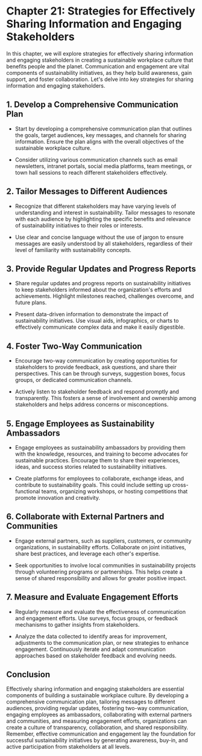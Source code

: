 Chapter 21: Strategies for Effectively Sharing Information and Engaging Stakeholders
====================================================================================

In this chapter, we will explore strategies for effectively sharing information and engaging stakeholders in creating a sustainable workplace culture that benefits people and the planet. Communication and engagement are vital components of sustainability initiatives, as they help build awareness, gain support, and foster collaboration. Let's delve into key strategies for sharing information and engaging stakeholders.

**1. Develop a Comprehensive Communication Plan**
-------------------------------------------------

* Start by developing a comprehensive communication plan that outlines the goals, target audiences, key messages, and channels for sharing information. Ensure the plan aligns with the overall objectives of the sustainable workplace culture.

* Consider utilizing various communication channels such as email newsletters, intranet portals, social media platforms, team meetings, or town hall sessions to reach different stakeholders effectively.

**2. Tailor Messages to Different Audiences**
---------------------------------------------

* Recognize that different stakeholders may have varying levels of understanding and interest in sustainability. Tailor messages to resonate with each audience by highlighting the specific benefits and relevance of sustainability initiatives to their roles or interests.

* Use clear and concise language without the use of jargon to ensure messages are easily understood by all stakeholders, regardless of their level of familiarity with sustainability concepts.

**3. Provide Regular Updates and Progress Reports**
---------------------------------------------------

* Share regular updates and progress reports on sustainability initiatives to keep stakeholders informed about the organization's efforts and achievements. Highlight milestones reached, challenges overcome, and future plans.

* Present data-driven information to demonstrate the impact of sustainability initiatives. Use visual aids, infographics, or charts to effectively communicate complex data and make it easily digestible.

**4. Foster Two-Way Communication**
-----------------------------------

* Encourage two-way communication by creating opportunities for stakeholders to provide feedback, ask questions, and share their perspectives. This can be through surveys, suggestion boxes, focus groups, or dedicated communication channels.

* Actively listen to stakeholder feedback and respond promptly and transparently. This fosters a sense of involvement and ownership among stakeholders and helps address concerns or misconceptions.

**5. Engage Employees as Sustainability Ambassadors**
-----------------------------------------------------

* Engage employees as sustainability ambassadors by providing them with the knowledge, resources, and training to become advocates for sustainable practices. Encourage them to share their experiences, ideas, and success stories related to sustainability initiatives.

* Create platforms for employees to collaborate, exchange ideas, and contribute to sustainability goals. This could include setting up cross-functional teams, organizing workshops, or hosting competitions that promote innovation and creativity.

**6. Collaborate with External Partners and Communities**
---------------------------------------------------------

* Engage external partners, such as suppliers, customers, or community organizations, in sustainability efforts. Collaborate on joint initiatives, share best practices, and leverage each other's expertise.

* Seek opportunities to involve local communities in sustainability projects through volunteering programs or partnerships. This helps create a sense of shared responsibility and allows for greater positive impact.

**7. Measure and Evaluate Engagement Efforts**
----------------------------------------------

* Regularly measure and evaluate the effectiveness of communication and engagement efforts. Use surveys, focus groups, or feedback mechanisms to gather insights from stakeholders.

* Analyze the data collected to identify areas for improvement, adjustments to the communication plan, or new strategies to enhance engagement. Continuously iterate and adapt communication approaches based on stakeholder feedback and evolving needs.

**Conclusion**
--------------

Effectively sharing information and engaging stakeholders are essential components of building a sustainable workplace culture. By developing a comprehensive communication plan, tailoring messages to different audiences, providing regular updates, fostering two-way communication, engaging employees as ambassadors, collaborating with external partners and communities, and measuring engagement efforts, organizations can create a culture of transparency, collaboration, and shared responsibility. Remember, effective communication and engagement lay the foundation for successful sustainability initiatives by generating awareness, buy-in, and active participation from stakeholders at all levels.
